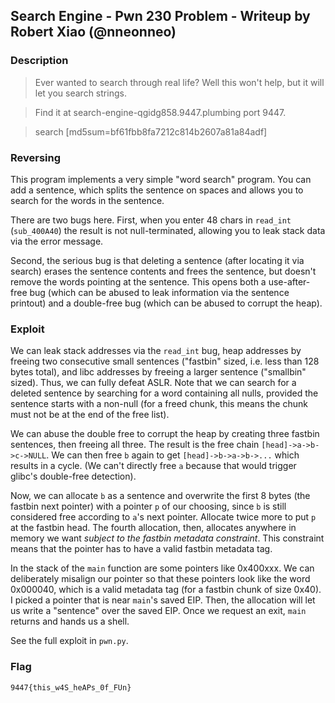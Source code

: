 ## Search Engine - Pwn 230 Problem - Writeup by Robert Xiao (@nneonneo)

### Description

> Ever wanted to search through real life? Well this won't help, but it will let you search strings.

> Find it at search-engine-qgidg858.9447.plumbing port 9447.

> search [md5sum=bf61fbb8fa7212c814b2607a81a84adf]

### Reversing

This program implements a very simple "word search" program. You can add a
sentence, which splits the sentence on spaces and allows you to search for the
words in the sentence.

There are two bugs here. First, when you enter 48 chars in `read_int`
(`sub_400A40`) the result is not null-terminated, allowing you to leak stack
data via the error message.

Second, the serious bug is that deleting a sentence (after locating it via
search) erases the sentence contents and frees the sentence, but doesn't remove
the words pointing at the sentence. This opens both a use-after-free bug (which
can be abused to leak information via the sentence printout) and a double-free
bug (which can be abused to corrupt the heap).

### Exploit

We can leak stack addresses via the `read_int` bug, heap addresses by freeing
two consecutive small sentences ("fastbin" sized, i.e. less than 128 bytes
total), and libc addresses by freeing a larger sentence ("smallbin" sized).
Thus, we can fully defeat ASLR. Note that we can search for a deleted sentence
by searching for a word containing all nulls, provided the sentence starts with
a non-null (for a freed chunk, this means the chunk must not be at the end of
the free list).

We can abuse the double free to corrupt the heap by creating three fastbin
sentences, then freeing all three. The result is the free chain
`[head]->a->b->c->NULL`. We can then free `b` again to get
`[head]->b->a->b->...` which results in a cycle. (We can't directly free `a`
because that would trigger glibc's double-free detection).

Now, we can allocate `b` as a sentence and overwrite the first 8 bytes (the
fastbin next pointer) with a pointer `p` of our choosing, since `b` is still
considered free according to `a`'s next pointer. Allocate twice more to put `p`
at the fastbin head. The fourth allocation, then, allocates anywhere in memory
we want _subject to the fastbin metadata constraint_. This constraint means that
the pointer has to have a valid fastbin metadata tag.

In the stack of the `main` function are some pointers like 0x400xxx. We can
deliberately misalign our pointer so that these pointers look like the word
0x000040, which is a valid metadata tag (for a fastbin chunk of size 0x40). I
picked a pointer that is near `main`'s saved EIP. Then, the allocation will let
us write a "sentence" over the saved EIP. Once we request an exit, `main`
returns and hands us a shell.

See the full exploit in `pwn.py`.

### Flag

    9447{this_w4S_heAPs_0f_FUn}
